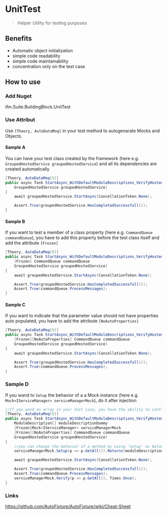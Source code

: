 # UnitTest

> Helper Utility for testing purposes

## Benefits
- Automatic object initialization
- simple code readability
- simple code maintainability
- concentration only on the test case


## How to use

### Add Nuget 
ifm.Suite.BuildingBlock.UnitTest

### Use Attribut

Use `[Theory, AutoDataMoq]` in your test method to autogenarate Mocks and Objects.

#### Sample A
You can have your test class created by the framework (here e.g. `GroupedHostedService groupedHostedService`) and all its dependencies are created automatically

```csharp
[Theory, AutoDataMoq(5)]
public async Task StartAsync_WithDefaultModuleDescriptions_VerifyHostedServices_SuccessfullProcessing(
    GroupedHostedService groupedHostedService)
{
    await groupedHostedService.StartAsync(CancellationToken.None);

    Assert.True(groupedHostedService.HasCompletedSuccessfull());
}
```

#### Sample B
If you want to test a member of a class property (here e.g. `CommandQueue commandQueue`), you have to add this property before the test class itself and add the attribute `[Frozen]`
```csharp
[Theory, AutoDataMoq(5)]
public async Task StartAsync_WithDefaultModuleDescriptions_VerifyHostedServices_SuccessfullProcessing(
    [Frozen] CommandQueue commandQueue
    GroupedHostedService groupedHostedService)
{
    await groupedHostedService.StartAsync(CancellationToken.None);

    Assert.True(groupedHostedService.HasCompletedSuccessfull());
    Assert.True(commandQueue.ProcessMessages);
}
```

#### Sample C
If you want to indicate that the parameter value should not have properties auto populated, you have to add the attribute `[NoAutoProperties]`
```csharp
[Theory, AutoDataMoq(5)]
public async Task StartAsync_WithDefaultModuleDescriptions_VerifyHostedServices_SuccessfullProcessing(
    [Frozen][NoAutoProperties] CommandQueue commandQueue
    GroupedHostedService groupedHostedService)
{
    await groupedHostedService.StartAsync(CancellationToken.None);

    Assert.True(groupedHostedService.HasCompletedSuccessfull());
    Assert.True(commandQueue.ProcessMessages);
}
```

### Sample D
If you wand to `Setup` the behavior of a a Mock instance (here e.g. `Mock<IServiceManager> serviceManagerMock`), do it after injection
```csharp
//If you wand an array in your test case, you have the ability to configure the count of that array e.g 5
[Theory, AutoDataMoq(5)]
public async Task StartAsync_WithDefaultModuleDescriptions_VerifyHostedServices_SuccessfullProcessing(
    ModuleDescription[] moduleDescriptionDummy
    [Frozen]Mock<IServiceManager> serviceManagerMock
    [Frozen][NoAutoProperties] CommandQueue commandQueue
    GroupedHostedService groupedHostedService)
{
    //you can change the behavior of a method by using 'Setup' as below
    serviceManagerMock.Setup(p => p.GetAll()).Returns(moduleDescriptionDummy);

    await groupedHostedService.StartAsync(CancellationToken.None);

    Assert.True(groupedHostedService.HasCompletedSuccessfull());
    Assert.True(commandQueue.ProcessMessages);
    serviceManagerMock.Verify(p => p.GetAll(), Times.Once);
}
```

### Links
https://github.com/AutoFixture/AutoFixture/wiki/Cheat-Sheet

